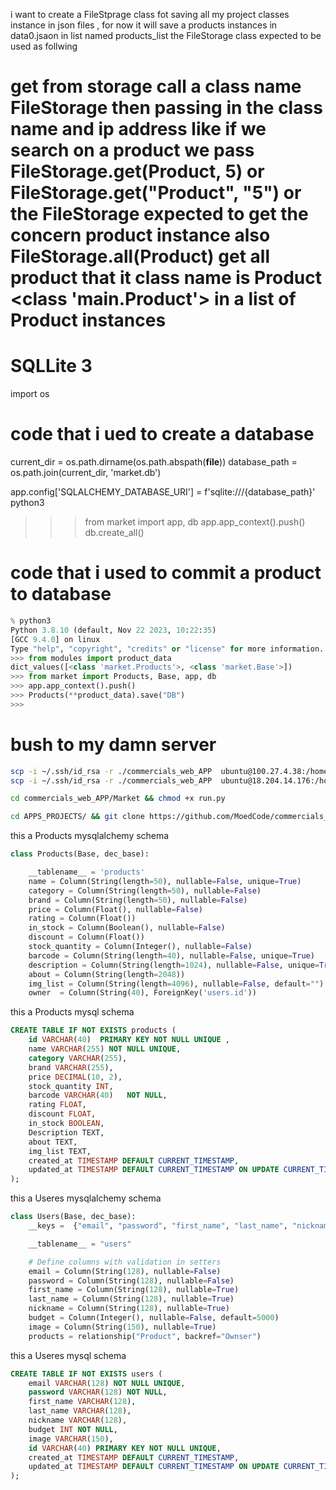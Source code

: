  i want to create a FileStprage class fot saving all my  project classes instance
in  json files , for now it will save a products instances in data0.jsaon in list named
products_list
the FileStorage class expected to be used as follwing

get from storage
call a class name  FileStorage then passing in the class name and ip address
like if we search on a product we pass FileStorage.get(Product, 5)
or FileStorage.get("Product", "5")
or
the FileStorage expected to get  the concern product instance
also FileStorage.all(Product)
get all product that it class name is Product <class '__main__.Product'>
in a list of Product instances
==============================================

# SQLLite 3
import os

# code that i ued to create a  database
current_dir = os.path.dirname(os.path.abspath(__file__))
database_path = os.path.join(current_dir, 'market.db')

app.config['SQLALCHEMY_DATABASE_URI'] = f'sqlite:///{database_path}'
python3
>>> from market import app, db
>>> app.app_context().push()
>>> db.create_all()
# code that  i used to commit a product to database
```py
% python3
Python 3.8.10 (default, Nov 22 2023, 10:22:35)
[GCC 9.4.0] on linux
Type "help", "copyright", "credits" or "license" for more information.
>>> from modules import product_data
dict_values([<class 'market.Products'>, <class 'market.Base'>])
>>> from market import Products, Base, app, db
>>> app.app_context().push()
>>> Products(**product_data).save("DB")
>>>
```

# bush to my damn server
```bash
scp -i ~/.ssh/id_rsa -r ./commercials_web_APP  ubuntu@100.27.4.38:/home/ubuntu//APPS_PROJECTS
scp -i ~/.ssh/id_rsa -r ./commercials_web_APP  ubuntu@18.204.14.176:/home/ubuntu//APPS_PROJECTS
```

```bash
cd commercials_web_APP/Market && chmod +x run.py

cd APPS_PROJECTS/ && git clone https://github.com/MoedCode/commercials_web_APP.git && cd commercials_web_APP/Market && chmod +x run.py

```
this a Products mysqlalchemy schema
```py
class Products(Base, dec_base):

    __tablename__ = 'products'
    name = Column(String(length=50), nullable=False, unique=True)
    category = Column(String(length=50), nullable=False)
    brand = Column(String(length=50), nullable=False)
    price = Column(Float(), nullable=False)
    rating = Column(Float())
    in_stock = Column(Boolean(), nullable=False)
    discount = Column(Float())
    stock_quantity = Column(Integer(), nullable=False)
    barcode = Column(String(length=40), nullable=False, unique=True)
    description = Column(String(length=1024), nullable=False, unique=True)
    about = Column(String(length=2048))
    img_list = Column(String(length=4096), nullable=False, default="")
    owner  = Column(String(40), ForeignKey('users.id'))
```
this a Products mysql schema
```sql
CREATE TABLE IF NOT EXISTS products (
    id VARCHAR(40)  PRIMARY KEY NOT NULL UNIQUE ,
    name VARCHAR(255) NOT NULL UNIQUE,
    category VARCHAR(255),
    brand VARCHAR(255),
    price DECIMAL(10, 2),
    stock_quantity INT,
    barcode VARCHAR(40)   NOT NULL,
    rating FLOAT,
    discount FLOAT,
    in_stock BOOLEAN,
    Description TEXT,
    about TEXT,
    img_list TEXT,
    created_at TIMESTAMP DEFAULT CURRENT_TIMESTAMP,
    updated_at TIMESTAMP DEFAULT CURRENT_TIMESTAMP ON UPDATE CURRENT_TIMESTAMP
);

```
this a Useres mysqlalchemy schema
```py
class Users(Base, dec_base):
    __keys =  {"email", "password", "first_name", "last_name", "nickname", "budget", "image"}

    __tablename__ = "users"

    # Define columns with validation in setters
    email = Column(String(128), nullable=False)
    password = Column(String(128), nullable=False)
    first_name = Column(String(128), nullable=True)
    last_name = Column(String(128), nullable=True)
    nickname = Column(String(128), nullable=True)
    budget = Column(Integer(), nullable=False, default=5000)
    image = Column(String(150), nullable=True)
    products = relationship("Product", backref="Ownser")
```
this a Useres mysql schema
```sql
CREATE TABLE IF NOT EXISTS users (
    email VARCHAR(128) NOT NULL UNIQUE,
    password VARCHAR(128) NOT NULL,
    first_name VARCHAR(128),
    last_name VARCHAR(128),
    nickname VARCHAR(128),
    budget INT NOT NULL,
    image VARCHAR(150),
    id VARCHAR(40) PRIMARY KEY NOT NULL UNIQUE,
    created_at TIMESTAMP DEFAULT CURRENT_TIMESTAMP,
    updated_at TIMESTAMP DEFAULT CURRENT_TIMESTAMP ON UPDATE CURRENT_TIMESTAMP
);
```
